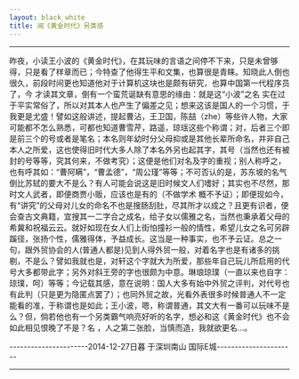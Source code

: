 ```yaml
---
layout: black_white
title: 阅《黄金时代》另类感
---
```


--- 
昨夜，小读王小波的《黄金时代》，在其玩味的言语之间停不下来，只是未曾够得，只是看了样章而已；今特查了他得生平和文集，也算很是青睐。知晓此人倒也很久，前段时间更也知道他对于计算机这块也是颇有研究，也算中国第一代程序员了，今 才读其文章，倒有一个蛮荒诞缺有意思的缘由：就是这“小波”之名 实在过于平实常俗了，所以对其本人也产生了偏差之见；想来这该是国人的一个习惯，于我更是尤盛！譬如这般讲述，提起曹沾，王卫国，陈喆（zhe）等些许人物，大家可能都不怎么熟悉，可都也知道曹雪芹，路遥，琼瑶这些个称谓；对，后者三个即是前三个的号或者是笔名；本名则年幼时分父母抑或是其他长辈所命名，并非自己本人之所爱，这也使得旧时代大多人除了本名外另也起其字，其号（当然也还有被封的号等等，究其何来，不做考究）；这便是他们对名及字的重视；别人称呼之，也有呼其如：“曹阿瞒”，“曹孟德”，“周公瑾”等等；不可否认的是，苏东坡的名气倒比苏轼的要大不是么？有人可能会说这是旧时候文人们嗜好；其实也不尽然，那时文人武者，即便商贾小贩，应该也是有的（不做学术 概不予证）；即便现如今，有“讲究”的父母对儿女的命名不也是搜肠刮肚，尽其所才以成之？且更有识者，便会查古文典籍，宜搜其一二字合之成名，给子女以儒雅之名，当然也秉承着父母的希冀和祝福云云。就好如现在女人们上街怕撞衫一般的情性，希望儿女之名可另辟蹊径，张扬个性，儒雅得体，予益成长。这当是一种事实，也不予云证。总之一句，跟外贸协会的人(普通人都是)见到人得外贸一般，对着名字也是有诸多的挑剔，不是么？譬如我就也是，对轩这个字就大为所爱，那些年自己玩儿所启用的代号大多都带此字；另外对斜王旁的字也很颇为中意。琳琅琼璞（一直以来也自字：琼璞，呵）等等；今记载其感，意在说明：国人大多有始中外贸之评判，对代号也有此判（只是更为隐匿点罢了）；也同外贸之故，光看外表很多时候普通人不一定能看的准，于称谓也是如此；王小波，嗯，称谓普通，其文大有一番可以玩味不是么？但，倘若他也有一个另类霸气响亮好听的名字，想必和这《黄金时代》也不会如此相见恨晚了不是？名 ，人之第二张脸，当慎而造，我就欲更名...。
                                                                        
----------------------2014-12-27日暮 于深圳南山 国际E城----------------------

---